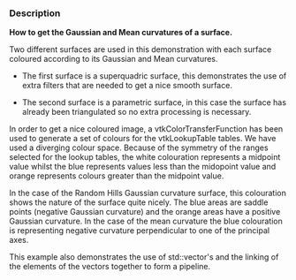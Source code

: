 ### Description

**How to get the Gaussian and Mean curvatures of a surface.**

Two different surfaces are used in this demonstration with each surface coloured according to its Gaussian and Mean curvatures.

- The first surface is a superquadric surface, this demonstrates the use of extra filters that are needed to get a nice smooth surface.

- The second surface is a parametric surface, in this case the surface has already been triangulated so no extra processing is necessary.

In order to get a nice coloured image, a vtkColorTransferFunction has been used to generate a set of colours for the vtkLookupTable tables. We have used a diverging colour space.
Because of the symmetry of the ranges selected for the lookup tables, the white colouration represents a midpoint value whilst the blue represents values less than the midopoint value and orange represents colours greater than the midpoint value.
  
In the case of the Random Hills Gaussian curvature surface, this colouration shows the nature of the surface quite nicely. The blue areas are saddle points (negative Gaussian curvature) and the orange areas have a positive Gaussian curvature. In the case of the mean curvature the blue colouration is representing negative curvature perpendicular to one of the principal axes.
  
This example also demonstrates the use of std::vector's  and the linking of the elements of the vectors together to form a pipeline.
